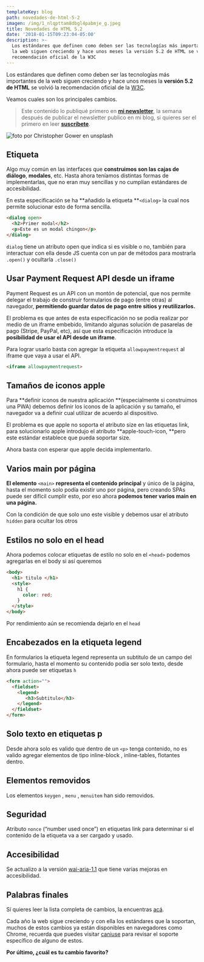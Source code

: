 ```yaml
---
templateKey: blog
path: novedades-de-html-5-2
imagen: /img/1_nlqpttam8dbgl4pabmje_g.jpeg
title: Novedades de HTML 5.2
date: '2018-01-15T09:23:04-05:00'
description: >-
  Los estándares que definen como deben ser las tecnologías más importantes de
  la web siguen creciendo y hace unos meses la versión 5.2 de HTML se volvió la
  recomendación oficial de la W3C
---
```

Los estándares que definen como deben ser las tecnologías más importantes de la web siguen creciendo y hace unos meses la **versión 5.2 de HTML** se volvió la recomendación oficial de la [W3C](https://www.w3c.es/).

Veamos cuales son los principales cambios.

> Este contenido lo publiqué primero en **[mi newsletter](https://tinyletter.com/yeion7)**, la semana después de publicar el newsletter publico en mi blog, si quieres ser el primero en leer **[suscríbete](https://tinyletter.com/yeion7)**.

![foto por Christopher Gower en unsplash](/img/1_nlqpttam8dbgl4pabmje_g.jpeg)

## Etiqueta <dialog>

Algo muy común en las interfaces que **construimos son las cajas de diálogo**,
**modales**, etc. Hasta ahora teníamos distintas formas de implementarlas, que
no eran muy sencillas y no cumplían estándares de accesibilidad.

En esta especificación se ha **añadido la etiqueta **`<dialog>` la cual nos
permite solucionar esto de forma sencilla.

```html
<dialog open>  
  <h2>Primer modal</h2>
  <p>Este es un modal chingon</p>
</dialog>
```

`dialog` tiene un atributo open que indica si es visible o no, también para interactuar con ella desde JS cuenta con un par de métodos para mostrarla `.open()` y ocultarla `.close()`

## Usar Payment Request API desde un iframe

Payment Request es un API con un montón de potencial, que nos permite delegar el trabajo de construir formularios de pago (entre otras) al navegador, **permitiendo guardar datos de pago entre sitios y reutilizarlos.**

El problema es que antes de esta especificación no se podía realizar por medio de un iframe embebido, limitando algunas solución de pasarelas de pago (Stripe, PayPal, etc), así que esta especificación introduce la **posibilidad de usar el  API desde un iframe**.

Para lograr usarlo basta con agregar la etiqueta `allowpaymentrequest` al iframe que vaya a usar el API.

```html
<iframe allowpaymentrequest>
```

## Tamaños de iconos apple

Para **definir iconos de nuestra aplicación **(especialmente si construimos una PWA) debemos definir los iconos de la aplicación y su tamaño, el navegador va a definir cual utilizar de acuerdo al dispositivo.

El problema es que apple no soporta el atributo size en las etiquetas link, para solucionarlo apple introdujo el atributo **apple-touch-icon, **pero este estándar establece que pueda soportar size.

Ahora basta con esperar que apple decida implementarlo.

## Varios main por página

**El elemento** `<main>` **representa el contenido principal** y único de la
página, hasta el momento solo podía existir uno por página, pero creando SPAs
puede ser difícil cumplir esto, por eso ahora **podemos tener varios main en una
página.**

Con la condición de que solo uno este visible y debemos usar el atributo
`hidden` para ocultar los otros

## Estilos no solo en el head

Ahora podemos colocar etiquetas de estilo no solo en el `<head>` podemos
agregarlas en el body si así queremos

```html
<body>
  <h1> titulo </h1>
  <style>
    h1 {
      color: red;
    }
  </style>
</body>
```

Por rendimiento aún se recomienda dejarlo en el `head`

## Encabezados en la etiqueta legend

En formularios la etiqueta legend representa un subtitulo de un campo del
formulario, hasta el momento su contenido podía ser solo texto, desde ahora
puede ser etiquetas `h`

```html
<form action="">
  <fieldset>
    <legend>
       <h3>Subtitulo</h3>
    </legend>
  </fieldset>
</form>
```

## Solo texto en etiquetas p

Desde ahora solo es valido que dentro de un `<p>` tenga contenido, no es valido agregar elementos de tipo inline-block , inline-tables, flotantes dentro.

## Elementos removidos

Los elementos `keygen` , `menu` , `menuitem` han sido removidos.

## Seguridad

Atributo `nonce` (“number used once”) en etiquetas link para determinar si el contenido de la etiqueta va a ser cargado y usado.

## Accesibilidad

Se actualizo a la versión [wai-aria-1.1](https://www.w3.org/TR/wai-aria-1.1/) que tiene varias mejoras en accesibilidad.

## Palabras finales

Sí quieres leer la lista completa de cambios, la encuentras [acá](https://www.w3.org/TR/html52/changes.html#changes).

Cada año la web sigue creciendo y con ella los estándares que la soportan, muchos de estos cambios ya están disponibles en navegadores como Chrome, recuerda que puedes visitar [caniuse](https://caniuse.com/) para revisar el soporte específico de alguno de estos.

**Por último, ¿cuál es tu cambio favorito?**

